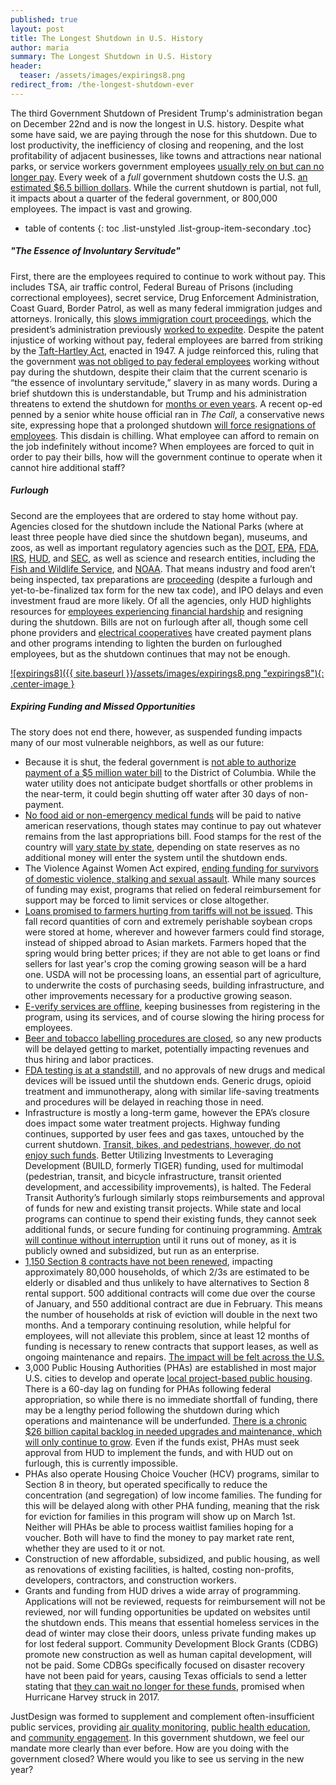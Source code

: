 ```yaml
---
published: true
layout: post
title: The Longest Shutdown in U.S. History
author: maria
summary: The Longest Shutdown in U.S. History
header:
  teaser: /assets/images/expirings8.png
redirect_from: /the-longest-shutdown-ever
---
```


The third Government Shutdown of President Trump's administration began on December 22nd and is now the longest in U.S. history. Despite what some have said, we are paying through the nose for this shutdown. Due to lost productivity, the inefficiency of closing and reopening, and the lost profitability of adjacent businesses, like towns and attractions near national parks, or service workers government employees [usually rely on but can no longer pay](https://www.vox.com/first-person/2019/1/9/18175506/government-shutdown-furlough-child-care-restaurant-taxi-drivers). Every week of a _full_ government shutdown costs the U.S. [an estimated $6.5 billion dollars](http://fortune.com/2019/01/09/govt-shutdown-2019-costs-billions/). While the current shutdown is partial, not full, it impacts about a quarter of the federal government, or 800,000 employees. The impact is vast and growing.

<div class="infogram-embed" data-id="_/eB8g6H8LqQhPqloXW2xe" data-type="interactive" data-title="Shutdown clock"></div><script>!function(e,t,s,i){var n="InfogramEmbeds",o=e.getElementsByTagName("script")[0],d=/^http:/.test(e.location)?"http:":"https:";if(/^\/{2}/.test(i)&&(i=d+i),window[n]&&window[n].initialized)window[n].process&&window[n].process();else if(!e.getElementById(s)){var r=e.createElement("script");r.async=1,r.id=s,r.src=i,o.parentNode.insertBefore(r,o)}}(document,0,"infogram-async","https://e.infogram.com/js/dist/embed-loader-min.js");</script>

<!--more-->

* table of contents
{: toc .list-unstyled .list-group-item-secondary .toc}

##### "The Essence of Involuntary Servitude"

First, there are the employees required to continue to work without pay. This includes TSA, air traffic control, Federal Bureau of Prisons (including correctional employees), secret service, Drug Enforcement Administration, Coast Guard, Border Patrol, as well as many federal immigration judges and attorneys. Ironically, this [slows immigration court proceedings](https://www.nytimes.com/2019/01/02/us/whats-affected-government-shutdown.html), which the president’s administration previously [worked to expedite](https://www.hrw.org/news/2018/08/16/qa-trump-administrations-zero-tolerance-immigration-policy). Despite the patent injustice of working without pay, federal employees are barred from striking by the [Taft-Hartley Act](https://www.theatlantic.com/politics/archive/2019/01/shutdown-federal-workers-cant-strike/579793/), enacted in 1947. A judge reinforced this, ruling that the government [was not obliged to pay federal employees](https://www.washingtonpost.com/nation/2019/01/15/essence-involuntary-servitude-federal-unions-sue-trump-administration-get-paid-shutdown-work/?utm_term=.2de393c8447e) working without pay during the shutdown, despite their claim that the current scenario is “the essence of involuntary servitude,” slavery in as many words. During a brief shutdown this is understandable, but Trump and his administration threatens to extend the shutdown for [months or even years](https://www.theatlantic.com/politics/archive/2019/01/trump-shutdown-could-last-months-or-even-years/579535/). A recent op-ed penned by a senior white house official ran in _The Call_, a conservative news site, expressing hope that a prolonged shutdown [will force resignations of employees](https://thehill.com/homenews/administration/425377-Trump-shares-article-blasting-federal-workers-calling-for-long-shutdown). This disdain is chilling. What employee can afford to remain on the job indefinitely without income? When employees are forced to quit in order to pay their bills, how will the government continue to operate when it cannot hire additional staff?

##### Furlough

Second are the employees that are ordered to stay home without pay. Agencies closed for the shutdown include the National Parks (where at least three people have died since the shutdown began), museums, and zoos, as well as important regulatory agencies such as the [DOT](https://www.transportation.gov/mission/unemployment-compensation-during-government-shutdown-furlough), [EPA](https://www.epa.gov/aboutepa/us-epa-contingency-plan-event-government-shutdown), [FDA](https://www.fda.gov/), [IRS](https://thehill.com/business-a-lobbying/424646-shutdown-chaos-complicates-irs-tax-season), [HUD](https://www.hud.gov/), and [SEC](https://www.sec.gov/), as well as science and research entities, including the [Fish and Wildlife Service](https://www.fws.gov/), and [NOAA](https://www.noaa.gov/). That means industry and food aren’t being inspected, tax preparations are [proceeding](https://www.irs.gov/newsroom/irs-confirms-tax-filing-season-to-begin-january-28) (despite a furlough and yet-to-be-finalized tax form for the new tax code), and IPO delays and even investment fraud are more likely. Of all the agencies, only HUD highlights resources for [employees experiencing financial hardship](http://www.foh4you.com/) and resigning during the shutdown. Bills are not on furlough after all, though some cell phone providers and [electrical cooperatives](https://www.eacourier.com/news/government-shutdown-safford-to-propose-utility-shutoff-reprieve-for-federal/article_154f3272-151f-11e9-a401-e72da25a3fc1.html) have created payment plans and other programs intending to lighten the burden on furloughed employees, but as the shutdown continues that may not be enough.

[![expirings8]({{ site.baseurl }}/assets/images/expirings8.png "expirings8"){: .center-image }](https://nlihc.org/issues/budget/shutdown-map)

##### Expiring Funding and Missed Opportunities

The story does not end there, however, as suspended funding impacts many of our most vulnerable neighbors, as well as our future:

- Because it is shut, the federal government is [not able to authorize payment of a $5 million water bill](https://abcnews.go.com/beta-story-container/Politics/shutdown-stops-federal-government-paying-million-water-bill/story?id=60260452) to the District of Columbia. While the water utility does not anticipate budget shortfalls or other problems in the near-term, it could begin shutting off water after 30 days of non-payment.
- [No food aid or non-emergency medical funds](https://www.nytimes.com/2019/01/01/us/native-american-government-shutdown.html?module=inline) will be paid to native american reservations, though states may continue to pay out whatever remains from the last appropriations bill. Food stamps for the rest of the country will [vary state by state](https://www.businessinsider.com/government-shutdown-are-food-stamps-snap-wic-benefits-paid-2019-1), depending on state reserves as no additional money will enter the system until the shutdown ends.
- The Violence Against Women Act expired, [ending funding for survivors of domestic violence, stalking and sexual assault](https://www.thehotline.org/resources/vawa/). While many sources of funding may exist, programs that relied on federal reimbursement for support may be forced to limit services or close altogether.
- [Loans promised to farmers hurting from tariffs will not be issued](https://www.pbs.org/newshour/politics/the-many-ways-the-shutdown-is-stopping-vital-services-and-research). This fall record quantities of corn and extremely perishable soybean crops were stored at home, wherever and however farmers could find storage, instead of shipped abroad to Asian markets. Farmers hoped that the spring would bring better prices; if they are not able to get loans or find sellers for last year's crop the coming growing season will be a hard one. USDA will  not be processing loans, an essential part of agriculture, to underwrite the costs of purchasing seeds, building infrastructure, and other improvements necessary for a productive growing season.
- [E-verify services are offline](https://www.pbs.org/newshour/politics/the-many-ways-the-shutdown-is-stopping-vital-services-and-research), keeping businesses from registering in the program, using its services, and of course slowing the hiring process for employees.
- [Beer and tobacco labelling procedures are closed](https://www.pbs.org/newshour/politics/the-many-ways-the-shutdown-is-stopping-vital-services-and-research), so any new products will be delayed getting to market, potentially impacting revenues and thus hiring and labor practices.
- [FDA testing is at a standstill](https://www.pbs.org/newshour/politics/the-many-ways-the-shutdown-is-stopping-vital-services-and-research), and no approvals of new drugs and medical devices will be issued until the shutdown ends. Generic drugs, opioid treatment and immunotherapy, along with similar life-saving treatments and procedures will be delayed in reaching those in need.
- Infrastructure is mostly a long-term game, however the EPA’s closure does impact some water treatment projects. Highway funding continues, supported by user fees and gas taxes, untouched by the current shutdown. [Transit, bikes, and pedestrians, however, do not enjoy such funds](https://www.enr.com/articles/46127-shutdown-affects-some-but-not-all-infrastructure-programs). Better Utilizing Investments to Leveraging Development (BUILD, formerly TIGER) funding, used for multimodal (pedestrian, transit, and bicycle infrastructure, transit oriented development, and accessibility improvements), is halted. The Federal Transit Authority’s furlough similarly stops reimbursements and approval of funds for new and existing transit projects. While state and local programs can continue to spend their existing funds, they cannot seek additional funds, or secure funding for continuing programming. [Amtrak will continue without interruption](https://www.railwayage.com/freight/what-the-government-shutdown-means-for-rail/) until it runs out of money, as it is publicly owned and subsidized, but run as an enterprise.
- [1,150 Section 8 contracts have not been renewed](https://nlihc.org/sites/default/files/FY19_Shutdown_Factsheet.pdf), impacting approximately 80,000 households, of which 2/3s are estimated to be elderly or disabled and thus unlikely to have alternatives to Section 8 rental support. 500 additional contracts will come due over the course of January, and 550 additional contract are due in February. This means the number of households at risk of eviction will double in the next two months. And a temporary continuing resolution, while helpful for employees, will not alleviate this problem, since at least 12 months of funding is necessary to renew contracts that support leases, as well as ongoing maintenance and repairs. [The impact will be felt across the U.S.](https://nlihc.org/article/update-shutdown-s-impact-housing-and-how-take-action)
- 3,000 Public Housing Authorities (PHAs) are established in most major U.S. cities to develop and operate [local project-based public housing](https://nlihc.org/issues/budget/shutdown-map). There is a 60-day lag on funding for PHAs following federal appropriation, so while there is no immediate shortfall of funding, there may be a lengthy period following the shutdown during which operations and maintenance will be underfunded. [There is a chronic $26 billion capital backlog in needed upgrades and maintenance, which will only continue to grow](https://nlihc.org/sites/default/files/FY19_Shutdown_Factsheet.pdf). Even if the funds exist, PHAs must seek approval from HUD to implement the funds, and with HUD out on furlough, this is currently impossible.
- PHAs also operate Housing Choice Voucher (HCV) programs, similar to Section 8 in theory, but operated specifically to reduce the concentration (and segregation) of low income families. The funding for this will be delayed along with other PHA funding, meaning that the risk for eviction for families in this program will show up on March 1st. Neither will PHAs be able to process waitlist families hoping for a voucher. Both will have to find the money to pay market rate rent, whether they are used to it or not.
- Construction of new affordable, subsidized, and public housing, as well as renovations of existing facilities, is halted, costing non-profits, developers, contractors, and construction workers.
- Grants and funding from HUD drives a wide array of programming. Applications will not be reviewed, requests for reimbursement will not be reviewed, nor will funding opportunities be updated on websites until the shutdown ends. This means that essential homeless services in the dead of winter may close their doors, unless private funding makes up for lost federal support. Community Development Block Grants (CDBG) promote new construction as well as human capital development, will not be paid. Some CDBGs specifically focused on disaster recovery have not been paid for years, causing Texas officials to send a letter stating that [they can wait no longer for these funds](https://nlihc.org/issues/budget/shutdown-map), promised when Hurricane Harvey struck in 2017.

JustDesign was formed to supplement and complement often-insufficient public services, providing [air quality monitoring](http://airqualitychicago.org/), [public health education](https://pilsenperro.org/uic-includes-testing-data-results-in-pilsen/), and [community engagement](https://www.webuildagency.org/work/2018/10/epa-community-involvement-training). In this government shutdown, we feel our mandate more clearly than ever before. How are you doing with the government closed? Where would you like to see us serving in the new year?
